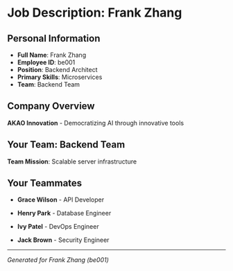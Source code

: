 # Job Description: Frank Zhang

## Personal Information
- **Full Name**: Frank Zhang
- **Employee ID**: be001
- **Position**: Backend Architect
- **Primary Skills**: Microservices
- **Team**: Backend Team

## Company Overview
**AKAO Innovation** - Democratizing AI through innovative tools

## Your Team: Backend Team
**Team Mission**: Scalable server infrastructure


## Your Teammates

- **Grace Wilson** - API Developer

- **Henry Park** - Database Engineer

- **Ivy Patel** - DevOps Engineer

- **Jack Brown** - Security Engineer



---
*Generated for Frank Zhang (be001)*